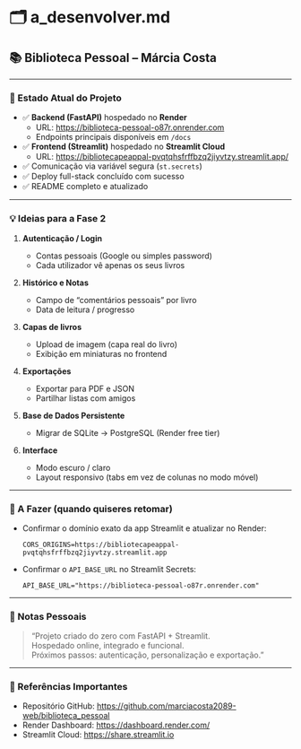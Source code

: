 # 🗂️ a_desenvolver.md
## 📚 Biblioteca Pessoal – Márcia Costa

---

### 🧠 Estado Atual do Projeto  
- ✅ **Backend (FastAPI)** hospedado no **Render**  
  - URL: https://biblioteca-pessoal-o87r.onrender.com  
  - Endpoints principais disponíveis em `/docs`  
- ✅ **Frontend (Streamlit)** hospedado no **Streamlit Cloud**  
  - URL: https://bibliotecapeappal-pvqtqhsfrffbzq2jiyvtzy.streamlit.app/  
- ✅ Comunicação via variável segura (`st.secrets`)  
- ✅ Deploy full-stack concluído com sucesso  
- ✅ README completo e atualizado  

---

### 💡 Ideias para a Fase 2  

1. **Autenticação / Login**
   - Contas pessoais (Google ou simples password)
   - Cada utilizador vê apenas os seus livros  

2. **Histórico e Notas**
   - Campo de “comentários pessoais” por livro  
   - Data de leitura / progresso  

3. **Capas de livros**
   - Upload de imagem (capa real do livro)  
   - Exibição em miniaturas no frontend  

4. **Exportações**
   - Exportar para PDF e JSON  
   - Partilhar listas com amigos  

5. **Base de Dados Persistente**
   - Migrar de SQLite → PostgreSQL (Render free tier)  

6. **Interface**
   - Modo escuro / claro  
   - Layout responsivo (tabs em vez de colunas no modo móvel)  

---

### 🧾 A Fazer (quando quiseres retomar)
- Confirmar o domínio exato da app Streamlit e atualizar no Render:
  ```
  CORS_ORIGINS=https://bibliotecapeappal-pvqtqhsfrffbzq2jiyvtzy.streamlit.app
  ```
- Confirmar o `API_BASE_URL` no Streamlit Secrets:
  ```
  API_BASE_URL="https://biblioteca-pessoal-o87r.onrender.com"
  ```

---

### 💬 Notas Pessoais
> “Projeto criado do zero com FastAPI + Streamlit.  
> Hospedado online, integrado e funcional.  
> Próximos passos: autenticação, personalização e exportação.”  

---

### 🧩 Referências Importantes
- Repositório GitHub: https://github.com/marciacosta2089-web/biblioteca_pessoal  
- Render Dashboard: https://dashboard.render.com/  
- Streamlit Cloud: https://share.streamlit.io  
